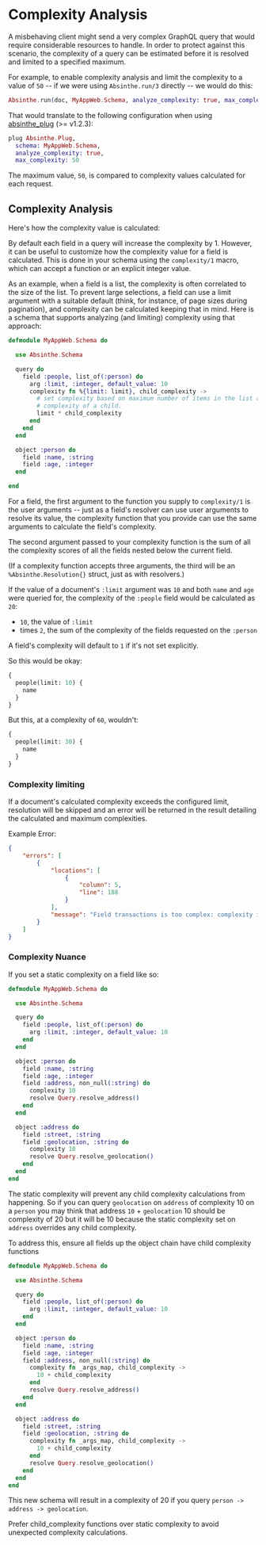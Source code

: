# Complexity Analysis

A misbehaving client might send a very complex GraphQL query that would require
considerable resources to handle. In order to protect against this scenario, the
complexity of a query can be estimated before it is resolved and limited to a
specified maximum.

For example, to enable complexity analysis and limit the complexity to a value
of `50` -- if we were using `Absinthe.run/3` directly -- we would do this:

```elixir
Absinthe.run(doc, MyAppWeb.Schema, analyze_complexity: true, max_complexity: 50)
```

That would translate to the following configuration when using
[absinthe_plug](https://hex.pm/packages/absinthe_plug) (>= v1.2.3):

```elixir
plug Absinthe.Plug,
  schema: MyAppWeb.Schema,
  analyze_complexity: true,
  max_complexity: 50
```

The maximum value, `50`, is compared to complexity values calculated for each request.

## Complexity Analysis

Here's how the complexity value is calculated:

By default each field in a query will increase the complexity by 1. However, it
can be useful to customize how the complexity value for a field is calculated. This is done in your schema using the
`complexity/1` macro, which can accept a function or an explicit integer value.

As an example, when a field is a list, the complexity is often correlated to the
size of the list. To prevent large selections, a field can use a limit argument
with a suitable default (think, for instance, of page sizes during pagination),
and complexity can be calculated keeping that in mind. Here is a schema that
supports analyzing (and limiting) complexity using that approach:

```elixir
defmodule MyAppWeb.Schema do

  use Absinthe.Schema

  query do
    field :people, list_of(:person) do
      arg :limit, :integer, default_value: 10
      complexity fn %{limit: limit}, child_complexity ->
        # set complexity based on maximum number of items in the list and
        # complexity of a child.
        limit * child_complexity
      end
    end
  end

  object :person do
    field :name, :string
    field :age, :integer
  end

end
```

For a field, the first argument to the function you supply to `complexity/1` is the user arguments
-- just as a field's resolver can use user arguments to resolve its value, the complexity
function that you provide can use the same arguments to calculate the field's complexity.

The second argument passed to your complexity function is the sum of all the complexity scores
of all the fields nested below the current field.

(If a complexity function accepts three arguments, the third will be an
`%Absinthe.Resolution{}` struct, just as with resolvers.)

If the value of a document's `:limit` argument was `10` and both `name` and `age` were queried for,
the complexity of the `:people` field would be calculated as `20`:

* `10`, the value of `:limit`
* times `2`, the sum of the complexity of the fields requested on the `:person`

A field's complexity will default to `1` if it's not set explicitly.

So this would be okay:

```graphql
{
  people(limit: 10) {
    name
  }
}
```

But this, at a complexity of `60`, wouldn't:

```graphql
{
  people(limit: 30) {
    name
  }
}
```

### Complexity limiting

If a document's calculated complexity exceeds the configured limit, resolution
will be skipped and an error will be returned in the result detailing the
calculated and maximum complexities.

Example Error:

```json
{
	"errors": [
		{
			"locations": [
				{
					"column": 5,
					"line": 188
				}
			],
			"message": "Field transactions is too complex: complexity is 2400 and maximum is 250"
		}
	]
}
```

### Complexity Nuance

If you set a static complexity on a field like so:

```elixir
defmodule MyAppWeb.Schema do

  use Absinthe.Schema

  query do
    field :people, list_of(:person) do
      arg :limit, :integer, default_value: 10
    end
  end

  object :person do
    field :name, :string
    field :age, :integer
    field :address, non_null(:string) do
      complexity 10
      resolve Query.resolve_address()
    end
  end

  object :address do
    field :street, :string
    field :geolocation, :string do
      complexity 10
      resolve Query.resolve_geolocation()
    end
  end
end
```

The static complexity will prevent any child complexity calculations from happening.
So if you can query `geolocation` on `address` of complexity 10 on a `person`
you may think that address `10` + `geolocation` 10 should be complexity
of 20 but it will be 10 because the static complexity set on `address` overrides
any child complexity.

To address this, ensure all fields up the object chain have child complexity functions

```elixir
defmodule MyAppWeb.Schema do

  use Absinthe.Schema

  query do
    field :people, list_of(:person) do
      arg :limit, :integer, default_value: 10
    end
  end

  object :person do
    field :name, :string
    field :age, :integer
    field :address, non_null(:string) do
      complexity fn _args_map, child_complexity ->
        10 + child_complexity
      end
      resolve Query.resolve_address()
    end
  end

  object :address do
    field :street, :string
    field :geolocation, :string do
      complexity fn _args_map, child_complexity ->
        10 + child_complexity
      end
      resolve Query.resolve_geolocation()
    end
  end
end
```

This new schema will result in a complexity of 20 if you query
`person -> address -> geolocation`.

Prefer child_complexity functions over static complexity to avoid
unexpected complexity calculations.
